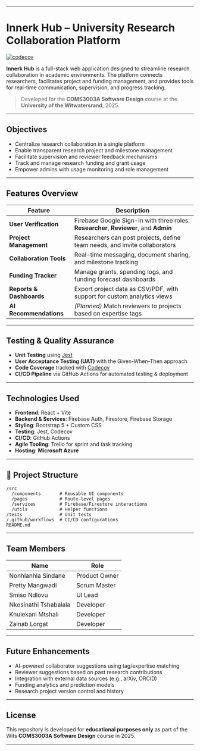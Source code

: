 
---

# Innerk Hub – University Research Collaboration Platform

[![codecov](https://codecov.io/gh/iamprist/University-Research-Collaboration-Platform/branch/skeletoncode/graph/badge.svg?token=EIG69HYXA7)](https://codecov.io/gh/iamprist/University-Research-Collaboration-Platform)

**Innerk Hub** is a full-stack web application designed to streamline research collaboration in academic environments. The platform connects researchers, facilitates project and funding management, and provides tools for real-time communication, supervision, and progress tracking.

> Developed for the **COMS3003A Software Design** course at the **University of the Witwatersrand**, 2025.

---

##  Objectives

* Centralize research collaboration in a single platform
* Enable transparent research project and milestone management
* Facilitate supervision and reviewer feedback mechanisms
* Track and manage research funding and grant usage
* Empower admins with usage monitoring and role management

---

##  Features Overview

| Feature                     | Description                                                                           |
| --------------------------- | ------------------------------------------------------------------------------------- |
|  **User Verification**    | Firebase Google Sign-In with three roles: **Researcher**, **Reviewer**, and **Admin** |
|  **Project Management**   | Researchers can post projects, define team needs, and invite collaborators            |
|  **Collaboration Tools**  | Real-time messaging, document sharing, and milestone tracking                         |
|  **Funding Tracker**      | Manage grants, spending logs, and funding forecast dashboards                         |
|  **Reports & Dashboards** | Export project data as CSV/PDF, with support for custom analytics views               |
|  **AI Recommendations**   | *(Planned)* Match reviewers to projects based on expertise tags                       |

---

##  Testing & Quality Assurance

* **Unit Testing** using [Jest](https://jestjs.io/)
* **User Acceptance Testing (UAT)** with the Given-When-Then approach
* **Code Coverage** tracked with [Codecov](https://codecov.io/)
* **CI/CD Pipeline** via GitHub Actions for automated testing & deployment

---

##  Technologies Used

* **Frontend**: React + Vite
* **Backend & Services**: Firebase Auth, Firestore, Firebase Storage
* **Styling**: Bootstrap 5 + Custom CSS
* **Testing**: Jest, Codecov
* **CI/CD**: GitHub Actions
* **Agile Tooling**: Trello for sprint and task tracking
* **Hosting**: **Microsoft Azure**

---

## 📁 Project Structure

```
/src
  /components       # Reusable UI components
  /pages            # Route-level pages
  /services         # Firebase/Firestore interactions
  /utils            # Helper functions
/tests              # Unit tests
/.github/workflows  # CI/CD configurations
README.md
```

---

##  Team Members

| Name                  | Role          |
| --------------------- | ------------- |
| Nonhlanhla Sindane    | Product Owner |
| Pretty Mangwadi       | Scrum Master  |
| Smiso Ndlovu          | UI Lead       |
| Nkosinathi Tshabalala | Developer     |
| Khulekani Mtshali     | Developer     |
| Zainab Lorgat         | Developer     |

---

##  Future Enhancements

* AI-powered collaborator suggestions using tag/expertise matching
* Reviewer suggestions based on past research contributions
* Integration with external data sources (e.g., arXiv, ORCID)
* Funding analytics and prediction models
* Research project version control and history

---

##  License

This repository is developed for **educational purposes only** as part of the Wits **COMS3003A Software Design** course in 2025.

---
